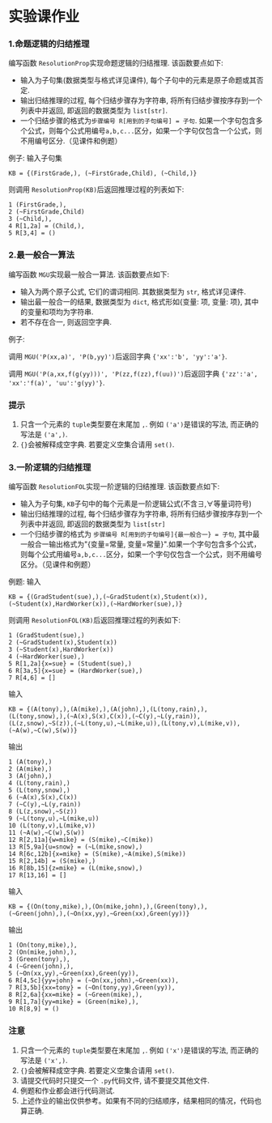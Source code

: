 # 实验课作业

### 1.命题逻辑的归结推理

编写函数 `ResolutionProp`实现命题逻辑的归结推理. 该函数要点如下:

* 输入为子句集(数据类型与格式详见课件), 每个子句中的元素是原子命题或其否定.
* 输出归结推理的过程, 每个归结步骤存为字符串, 将所有归结步骤按序存到一个列表中并返回, 即返回的数据类型为 `list[str]`.
* 一个归结步骤的格式为`步骤编号 R[用到的子句编号] = 子句`. 如果一个字句包含多个公式，则每个公式用编号`a,b,c...`区分，如果一个字句仅包含一个公式，则不用编号区分.（见课件和例题）

例子: 输入子句集

```
KB = {(FirstGrade,), (~FirstGrade,Child), (~Child,)}
```

则调用 `ResolutionProp(KB)`后返回推理过程的列表如下:

```
1 (FirstGrade,),
2 (~FirstGrade,Child)
3 (~Child,),
4 R[1,2a] = (Child,),
5 R[3,4] = ()
```

### 2.最一般合一算法

编写函数 `MGU`实现最一般合一算法. 该函数要点如下:

* 输入为两个原子公式, 它们的谓词相同. 其数据类型为 `str`, 格式详见课件.
* 输出最一般合一的结果, 数据类型为 `dict`, 格式形如{变量: 项, 变量: 项}, 其中的变量和项均为字符串.
* 若不存在合一, 则返回空字典.

例子:

调用 `MGU('P(xx,a)', 'P(b,yy)')`后返回字典 `{'xx':'b', 'yy':'a'}`.

调用 `MGU('P(a,xx,f(g(yy)))', 'P(zz,f(zz),f(uu))')`后返回字典 `{'zz':'a', 'xx':'f(a)', 'uu':'g(yy)'}`.



### 提示

1. 只含一个元素的 `tuple`类型要在末尾加 `,`. 例如 `('a')`是错误的写法, 而正确的写法是 `('a',)`.
2. `{}`会被解释成空字典. 若要定义空集合请用 `set()`.



### 3.一阶逻辑的归结推理

编写函数 `ResolutionFOL`实现一阶逻辑的归结推理. 该函数要点如下:

* 输入为子句集, `KB`子句中的每个元素是一阶逻辑公式(不含$\exists, \forall$等量词符号)
* 输出归结推理的过程, 每个归结步骤存为字符串, 将所有归结步骤按序存到一个列表中并返回, 即返回的数据类型为 `list[str]`
* 一个归结步骤的格式为 `步骤编号 R[用到的子句编号]{最一般合一} = 子句`, 其中最一般合一输出格式为"{变量=常量, 变量=常量}".如果一个字句包含多个公式，则每个公式用编号`a,b,c...`区分，如果一个字句仅包含一个公式，则不用编号区分。（见课件和例题）

例题: 输入

```
KB = {(GradStudent(sue),),(~GradStudent(x),Student(x)),(~Student(x),HardWorker(x)),(~HardWorker(sue),)}
```

则调用 `ResolutionFOL(KB)`后返回推理过程的列表如下:

```
1 (GradStudent(sue),)
2 (~GradStudent(x),Student(x))
3 (~Student(x),HardWorker(x))
4 (~HardWorker(sue),)
5 R[1,2a]{x=sue} = (Student(sue),)
6 R[3a,5]{x=sue} = (HardWorker(sue),)
7 R[4,6] = []
```



输入

```
KB = {(A(tony),),(A(mike),),(A(john),),(L(tony,rain),),(L(tony,snow),),(~A(x),S(x),C(x)),(~C(y),~L(y,rain)),(L(z,snow),~S(z)),(~L(tony,u),~L(mike,u)),(L(tony,v),L(mike,v)),(~A(w),~C(w),S(w))}
```

输出

```
1 (A(tony),)
2 (A(mike),)
3 (A(john),)
4 (L(tony,rain),)
5 (L(tony,snow),)
6 (~A(x),S(x),C(x))
7 (~C(y),~L(y,rain))
8 (L(z,snow),~S(z))
9 (~L(tony,u),~L(mike,u))
10 (L(tony,v),L(mike,v))
11 (~A(w),~C(w),S(w))
12 R[2,11a]{w=mike} = (S(mike),~C(mike))
13 R[5,9a]{u=snow} = (~L(mike,snow),)
14 R[6c,12b]{x=mike} = (S(mike),~A(mike),S(mike))
15 R[2,14b] = (S(mike),)
16 R[8b,15]{z=mike} = (L(mike,snow),)
17 R[13,16] = []
```



输入

```
KB = {(On(tony,mike),),(On(mike,john),),(Green(tony),),(~Green(john),),(~On(xx,yy),~Green(xx),Green(yy))}
```

输出

```
1 (On(tony,mike),),
2 (On(mike,john),),
3 (Green(tony),),
4 (~Green(john),),
5 (~On(xx,yy),~Green(xx),Green(yy)),
6 R[4,5c]{yy=john} = (~On(xx,john),~Green(xx)),
7 R[3,5b]{xx=tony} = (~On(tony,yy),Green(yy)),
8 R[2,6a]{xx=mike} = (~Green(mike),),
9 R[1,7a]{yy=mike} = (Green(mike),),
10 R[8,9] = ()
```

### 注意

1. 只含一个元素的 `tuple`类型要在末尾加 `,`. 例如 `('x')`是错误的写法, 而正确的写法是 `('x',)`.
2. `{}`会被解释成空字典. 若要定义空集合请用 `set()`.
3. 请提交代码时只提交一个 `.py`代码文件, 请不要提交其他文件.
4. 例题和作业都会进行代码测试.
5. 上述作业的输出仅供参考。如果有不同的归结顺序，结果相同的情况，代码也算正确.
